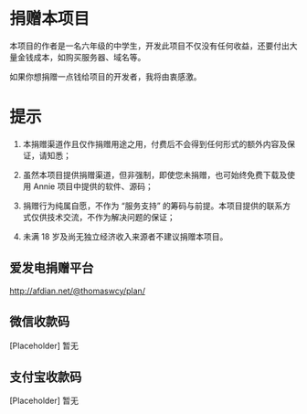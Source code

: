 # 捐赠本项目

本项目的作者是一名六年级的中学生，开发此项目不仅没有任何收益，还要付出大量金钱成本，如购买服务器、域名等。

如果你想捐赠一点钱给项目的开发者，我将由衷感激。

# 提示
1. 本捐赠渠道作且仅作捐赠用途之用，付费后不会得到任何形式的额外内容及保证，请知悉；

2. 虽然本项目提供捐赠渠道，但非强制，即使您未捐赠，也可始终免费下载及使用 Annie 项目中提供的软件、源码；

3. 捐赠行为纯属自愿，不作为 “服务支持” 的筹码与前提。本项目提供的联系方式仅供技术交流，不作为解决问题的保证；

4. 未满 18 岁及尚无独立经济收入来源者不建议捐赠本项目。

## 爱发电捐赠平台
http://afdian.net/@thomaswcy/plan/

## 微信收款码
[Placeholder]
暂无

## 支付宝收款码
[Placeholder]
暂无
